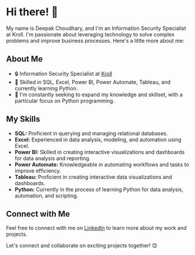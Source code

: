 # Hi there! 👋

My name is Deepak Choudhary, and I'm an Information Security Specialist at Kroll. I'm passionate about leveraging technology to solve complex problems and improve business processes. Here's a little more about me:

## About Me
- 🔒 Information Security Specialist at [Kroll](https://www.kroll.com/)
- 💼 Skilled in SQL, Excel, Power BI, Power Automate, Tableau, and currently learning Python.
- 🌱 I'm constantly seeking to expand my knowledge and skillset, with a particular focus on Python programming.

## My Skills
- **SQL:** Proficient in querying and managing relational databases.
- **Excel:** Experienced in data analysis, modeling, and automation using Excel.
- **Power BI:** Skilled in creating interactive visualizations and dashboards for data analysis and reporting.
- **Power Automate:** Knowledgeable in automating workflows and tasks to improve efficiency.
- **Tableau:** Proficient in creating interactive data visualizations and dashboards.
- **Python:** Currently in the process of learning Python for data analysis, automation, and scripting.

## Connect with Me
Feel free to connect with me on [LinkedIn](https://www.linkedin.com/in/deepak-choudhary-8a957388/) to learn more about my work and projects.

Let's connect and collaborate on exciting projects together! 😊
